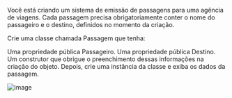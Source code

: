 Você está criando um sistema de emissão de passagens para uma agência de viagens. Cada passagem precisa obrigatoriamente conter o nome do passageiro e o destino, definidos no momento da criação.

Crie uma classe chamada Passagem que tenha:

Uma propriedade pública Passageiro.
Uma propriedade pública Destino.
Um construtor que obrigue o preenchimento dessas informações na criação do objeto.
Depois, crie uma instância da classe e exiba os dados da passagem.

![image](https://github.com/user-attachments/assets/949b1da4-36dd-49f5-8450-b1bc7aea10af)
